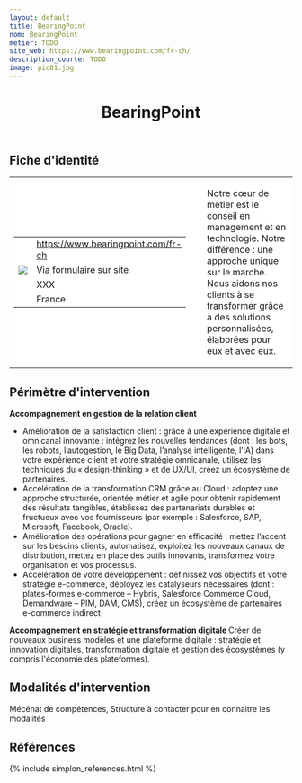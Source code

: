 ```yaml
---
layout: default
title: BearingPoint
nom: BearingPoint
metier: TODO
site_web: https://www.bearingpoint.com/fr-ch/
description_courte: TODO
image: pic01.jpg
---
```


<header>
	<h1> BearingPoint</h1>
</header>

<div class="main">
	<h2> Fiche d'identité </h2>
	<table style="border-collapse: collapse;">
		<tr style="border: none; background-color:#FFFFFF;">
			<td style="border: none; background-color:#FFFFFF;width:20%;height:80%;">
				<div class="fiche_contact" style="">
					<table style="border-collapse: collapse;">
						<tr class="site_web" style="border: none; background-color:#FFFFFF;">
							<td style="border: none;">
								<img src="" class="fiche_icone"/>
							</td>
							<td style="border: none;">
								<a href="https://www.bearingpoint.com/fr-ch"> https://www.bearingpoint.com/fr-ch</a>
							</td>
						</tr>
						<tr class="contact" style="border: none; background-color:#FFFFFF;">
							<td style="border: none;display: table-cell;">
								<img src="{{site.url}}{{site.baseurl}}/images/email_icon.png" class="image" style="max-width:150%;vertical-align: middle;"/>
							</td>
							<td style="border: none;">
								Via formulaire sur site
							</td>
						</tr>
						<tr class="telephone" style="border: none; background-color:#FFFFFF;">
							<td style="border: none;">
								<img src="" class="fiche_icone"/>
							</td>
							<td style="border: none;">
								XXX
							</td>
						</tr>
						<tr class="zone" style="border: none; background-color:#FFFFFF;">
							<td style="border: none;">
								<img src="" class="fiche_icone"/>
							</td>
							<td style="border: none;">
								France
							</td>
						</tr>
					</table>
				</div>
			</td>
			<td style="width:10%;"/>
			<td style="background-color:#FFFFFF; width:60%;">
				<div class="fiche_identite">
					<p style="font-weight:normal;">
					Notre cœur de métier est le conseil en management et en technologie. Notre différence : une approche unique sur le marché. Nous aidons nos clients à se transformer grâce à des solutions personnalisées, élaborées pour eux et avec eux. 
					</p>
				</div>
			</td>
		</tr>
	</table>
	<div class="perimetre_intervention">
		<h2> Périmètre d'intervention </h2>
		<strong>Accompagnement en gestion de la relation client </strong>
		<ul>
			<li>Amélioration de la satisfaction client : grâce à une expérience digitale et omnicanal innovante : intégrez les nouvelles tendances (dont : les bots, les robots, lʼautogestion, le Big Data, lʼanalyse intelligente, lʼIA) dans votre expérience client et votre stratégie omnicanale, utilisez les techniques du « design-thinking » et de UX/UI, créez un écosystème de partenaires.</li>
			<li>Accélération de la transformation CRM grâce au Cloud : adoptez une approche structurée, orientée métier et agile pour obtenir rapidement des résultats tangibles, établissez des partenariats durables et fructueux avec vos fournisseurs (par exemple : Salesforce, SAP, Microsoft, Facebook, Oracle).</li>
			<li>Amélioration des opérations pour gagner en efficacité : mettez lʼaccent sur les besoins clients, automatisez, exploitez les nouveaux canaux de distribution, mettez en place des outils innovants, transformez votre organisation et vos processus.</li>
			<li>Accélération de votre développement : définissez vos objectifs et votre stratégie e-commerce, déployez les catalyseurs nécessaires (dont : plates-formes e-commerce – Hybris, Salesforce Commerce Cloud, Demandware – PIM, DAM, CMS), créez un écosystème de partenaires e-commerce indirect</li>
		</ul>
		<strong>Accompagnement en stratégie et transformation digitale </strong>
		Créer de nouveaux business modèles et une plateforme digitale : stratégie et innovation digitales, transformation digitale et gestion des écosystèmes (y compris l'économie des plateformes).
	</div>
	<div class="modalite_intervention">
		<h2> Modalités d'intervention </h2>
		Mécénat de compétences, Structure à contacter pour en connaitre les modalités
	</div>
</div>
<footer class="references">
	<h2> Références </h2>
	{% include simplon_references.html %}
</footer>

